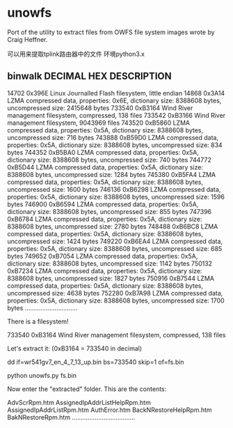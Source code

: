 unowfs
======

Port of the utility to extract files from OWFS file system images wrote by Craig Heffner.


可以用来提取tplink路由器中的文件
环境python3.x


binwalk
DECIMAL       HEX           DESCRIPTION
-------------------------------------------------------------------------------------------------------
14702         0x396E        Linux Journalled Flash filesystem, little endian
14868         0x3A14        LZMA compressed data, properties: 0x6E, dictionary size: 8388608 bytes, uncompressed size: 2415648 bytes
733540        0xB3164       Wind River management filesystem, compressed, 138 files
733542        0xB3166       Wind River management filesystem, 9043969 files
743520        0xB5860       LZMA compressed data, properties: 0x5A, dictionary size: 8388608 bytes, uncompressed size: 716 bytes
743888        0xB59D0       LZMA compressed data, properties: 0x5A, dictionary size: 8388608 bytes, uncompressed size: 834 bytes
744352        0xB5BA0       LZMA compressed data, properties: 0x5A, dictionary size: 8388608 bytes, uncompressed size: 740 bytes
744772        0xB5D44       LZMA compressed data, properties: 0x5A, dictionary size: 8388608 bytes, uncompressed size: 1284 bytes
745380        0xB5FA4       LZMA compressed data, properties: 0x5A, dictionary size: 8388608 bytes, uncompressed size: 1600 bytes
746136        0xB6298       LZMA compressed data, properties: 0x5A, dictionary size: 8388608 bytes, uncompressed size: 1596 bytes
746900        0xB6594       LZMA compressed data, properties: 0x5A, dictionary size: 8388608 bytes, uncompressed size: 855 bytes
747396        0xB6784       LZMA compressed data, properties: 0x5A, dictionary size: 8388608 bytes, uncompressed size: 2780 bytes
748488        0xB6BC8       LZMA compressed data, properties: 0x5A, dictionary size: 8388608 bytes, uncompressed size: 1424 bytes
749220        0xB6EA4       LZMA compressed data, properties: 0x5A, dictionary size: 8388608 bytes, uncompressed size: 685 bytes
749652        0xB7054       LZMA compressed data, properties: 0x5A, dictionary size: 8388608 bytes, uncompressed size: 1142 bytes
750132        0xB7234       LZMA compressed data, properties: 0x5A, dictionary size: 8388608 bytes, uncompressed size: 1827 bytes
750916        0xB7544       LZMA compressed data, properties: 0x5A, dictionary size: 8388608 bytes, uncompressed size: 4638 bytes
752280        0xB7A98       LZMA compressed data, properties: 0x5A, dictionary size: 8388608 bytes, uncompressed size: 1700 bytes
…………………………


There is a filesystem!

733540        0xB3164       Wind River management filesystem, compressed, 138 files


Let's extract it: (0xB3164 = 733540 in decimal)

dd if=wr541gv7_en_4_7_13_up.bin bs=733540 skip=1 of=fs.bin

python unowfs.py fs.bin      

Now enter the "extracted" folder. This are the contents:

AdvScrRpm.htm
AssignedIpAddrListHelpRpm.htm
AssignedIpAddrListRpm.htm
AuthError.htm
BackNRestoreHelpRpm.htm
BakNRestoreRpm.htm 
………………………………

